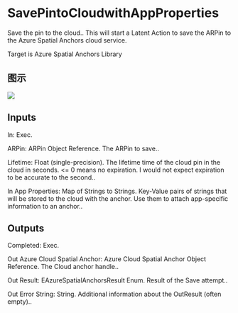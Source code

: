 # SavePintoCloudwithAppProperties

Save the pin to the cloud.. This will start a Latent Action to save the ARPin to the Azure Spatial Anchors cloud service.

Target is Azure Spatial Anchors Library

## 图示

![]($-20221218-17555558.png)

## Inputs

In: Exec.

ARPin: ARPin Object Reference. The ARPin to save..

Lifetime: Float (single-precision). The lifetime time of the cloud pin in the cloud in seconds. <= 0 means no expiration. I would not expect expiration to be accurate to the second..

In App Properties: Map of Strings to Strings. Key-Value pairs of strings that will be stored to the cloud with the anchor. Use them to attach app-specific information to an anchor..  

## Outputs

Completed: Exec.

Out Azure Cloud Spatial Anchor: Azure Cloud Spatial Anchor Object Reference. The Cloud anchor handle..

Out Result: EAzureSpatialAnchorsResult Enum. Result of the Save attempt..

Out Error String: String. Additional information about the OutResult (often empty)..

